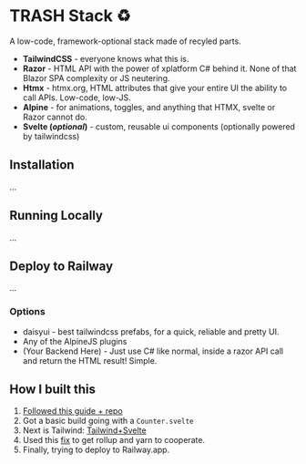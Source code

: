 # TRASH  Stack ♻️

A low-code, framework-optional stack made of recyled parts.

* __TailwindCSS__ - everyone knows what this is.
* __Razor__ - HTML API with the power of xplatform C# behind it. None of that Blazor SPA complexity or JS neutering.
* __Htmx__ - htmx.org, HTML attributes that give your entire UI the ability to call APIs. Low-code, low-JS.
* __Alpine__ - for animations, toggles, and anything that HTMX, svelte or Razor cannot do.
* __Svelte (*optional*)__ - custom, reusable ui components (optionally powered by tailwindcss)


## Installation


...


## Running Locally

...


## Deploy to Railway

...


### Options
* daisyui - best tailwindcss prefabs, for a quick, reliable and pretty UI.
* Any of the AlpineJS plugins
* (Your Backend Here) - Just use C# like normal, inside a razor API call and return the HTML result!  Simple.


## How I built this

1. [Followed this guide + repo](https://khalidabuhakmeh.com/add-svelte-to-aspnet-core-projects)
2. Got a basic build going with a `Counter.svelte`
3. Next is
   Tailwind: [Tailwind+Svelte](https://medium.com/@mdwikycahyo/how-to-set-up-svelte-using-vite-and-tailwind-css-617040ebccec)
4. Used this [fix](https://github.com/rollup/rollup/issues/4446) to get rollup and yarn to cooperate.
5. Finally, trying to deploy to Railway.app.
